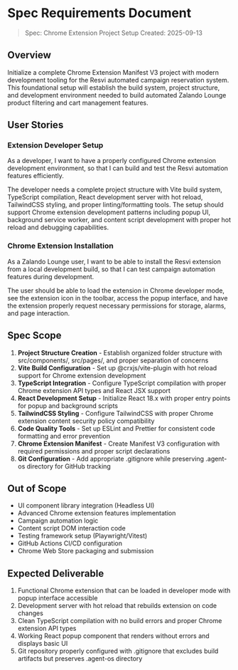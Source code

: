 # Spec Requirements Document

> Spec: Chrome Extension Project Setup
> Created: 2025-09-13

## Overview

Initialize a complete Chrome Extension Manifest V3 project with modern development tooling for the Resvi automated campaign reservation system. This foundational setup will establish the build system, project structure, and development environment needed to build automated Zalando Lounge product filtering and cart management features.

## User Stories

### Extension Developer Setup

As a developer, I want to have a properly configured Chrome extension development environment, so that I can build and test the Resvi automation features efficiently.

The developer needs a complete project structure with Vite build system, TypeScript compilation, React development server with hot reload, TailwindCSS styling, and proper linting/formatting tools. The setup should support Chrome extension development patterns including popup UI, background service worker, and content script development with proper hot reload and debugging capabilities.

### Chrome Extension Installation

As a Zalando Lounge user, I want to be able to install the Resvi extension from a local development build, so that I can test campaign automation features during development.

The user should be able to load the extension in Chrome developer mode, see the extension icon in the toolbar, access the popup interface, and have the extension properly request necessary permissions for storage, alarms, and page interaction.

## Spec Scope

1. **Project Structure Creation** - Establish organized folder structure with src/components/, src/pages/, and proper separation of concerns
2. **Vite Build Configuration** - Set up @crxjs/vite-plugin with hot reload support for Chrome extension development
3. **TypeScript Integration** - Configure TypeScript compilation with proper Chrome extension API types and React JSX support
4. **React Development Setup** - Initialize React 18.x with proper entry points for popup and background scripts
5. **TailwindCSS Styling** - Configure TailwindCSS with proper Chrome extension content security policy compatibility
6. **Code Quality Tools** - Set up ESLint and Prettier for consistent code formatting and error prevention
7. **Chrome Extension Manifest** - Create Manifest V3 configuration with required permissions and proper script declarations
8. **Git Configuration** - Add appropriate .gitignore while preserving .agent-os directory for GitHub tracking

## Out of Scope

- UI component library integration (Headless UI)
- Advanced Chrome extension features implementation
- Campaign automation logic
- Content script DOM interaction code
- Testing framework setup (Playwright/Vitest)
- GitHub Actions CI/CD configuration
- Chrome Web Store packaging and submission

## Expected Deliverable

1. Functional Chrome extension that can be loaded in developer mode with popup interface accessible
2. Development server with hot reload that rebuilds extension on code changes
3. Clean TypeScript compilation with no build errors and proper Chrome extension API types
4. Working React popup component that renders without errors and displays basic UI
5. Git repository properly configured with .gitignore that excludes build artifacts but preserves .agent-os directory